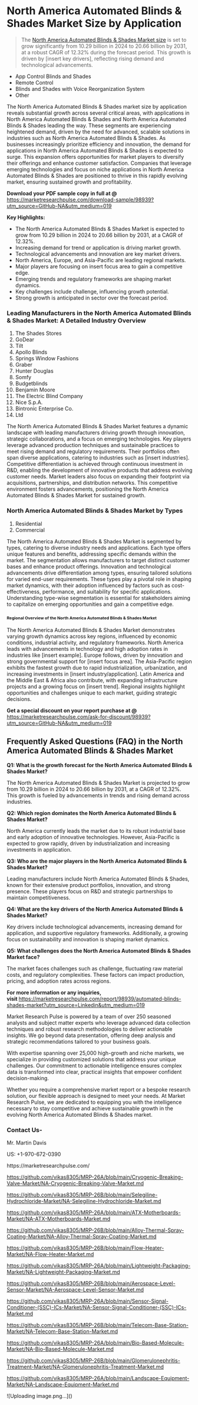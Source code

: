 
<h1>North America Automated Blinds & Shades Market&nbsp;Size by Application</h1><blockquote><p>The <a href="https://marketresearchpulse.com/download-sample/98939?utm_source=GitHub-NA&amp;utm_medium=019">North America Automated Blinds & Shades Market size</a> is set to grow significantly from 10.29 billion in 2024 to 20.66 billion by 2031, at a robust CAGR of 12.32% during the forecast period. This growth is driven by [insert key drivers], reflecting rising demand and technological advancements.</p></blockquote><ul><li>App Control Blinds and Shades<li> Remote Control<li> Blinds and Shades with Voice Reorganization System<li> Other</li></ul><p>The North America Automated Blinds & Shades market size by application reveals substantial growth across several critical areas, with applications in North America Automated Blinds & Shades and North America Automated Blinds & Shades leading the way. These segments are experiencing heightened demand, driven by the need for advanced, scalable solutions in industries such as North America Automated Blinds & Shades. As businesses increasingly prioritize efficiency and innovation, the demand for applications in North America Automated Blinds & Shades is expected to surge. This expansion offers opportunities for market players to diversify their offerings and enhance customer satisfaction. Companies that leverage emerging technologies and focus on niche applications in North America Automated Blinds & Shades are positioned to thrive in this rapidly evolving market, ensuring sustained growth and profitability.</p><p><strong>Download your PDF sample copy in full at @ </strong><a href="https://marketresearchpulse.com/download-sample/98939?utm_source=GitHub-NA&amp;utm_medium=019">https://marketresearchpulse.com/download-sample/98939?utm_source=GitHub-NA&amp;utm_medium=019</a></p><p><strong>Key Highlights: </strong></p><ul><li>The North America Automated Blinds & Shades Market is expected to grow from 10.29 billion in 2024 to 20.66 billion by 2031, at a CAGR of 12.32%.</li><li>Increasing demand for trend or application is driving market growth.</li><li>Technological advancements and innovation are key market drivers.</li><li>North America, Europe, and Asia-Pacific are leading regional markets.</li><li>Major players are focusing on insert focus area to gain a competitive edge.</li><li>Emerging trends and regulatory frameworks are shaping market dynamics.</li><li>Key challenges include challenge, influencing growth potential.</li><li>Strong growth is anticipated in sector over the forecast period.</li></ul><h3>Leading Manufacturers in the North America Automated Blinds & Shades Market: A Detailed Industry Overview</h3><ol><li>The Shades Stores</li><li>GoDear</li><li>Tilt</li><li>Apollo Blinds</li><li>Springs Window Fashions</li><li>Graber</li><li>Hunter Douglas</li><li>Somfy</li><li>Budgetblinds</li><li>Benjamin Moore</li><li>The Electric Blind Company</li><li>Nice S.p.A.</li><li>Bintronic Enterprise Co.</li><li>Ltd</li></ol><div class="flex max-w-full flex-col flex-grow"><div class="min-h-8 text-message flex w-full flex-col items-end gap-2 whitespace-normal break-words [.text-message+&amp;]:mt-5" dir="auto" data-message-author-role="assistant" data-message-id="fd8432e4-4910-450d-b182-61b7bfb0a01f" data-message-model-slug="gpt-4o"><div class="flex w-full flex-col gap-1 empty:hidden first:pt-[3px]"><div class="markdown prose w-full break-words dark:prose-invert light"><p>The North America Automated Blinds & Shades Market features a dynamic landscape with leading manufacturers driving growth through innovation, strategic collaborations, and a focus on emerging technologies. Key players leverage advanced production techniques and sustainable practices to meet rising demand and regulatory requirements. Their portfolios often span diverse applications, catering to industries such as [insert industries]. Competitive differentiation is achieved through continuous investment in R&amp;D, enabling the development of innovative products that address evolving customer needs. Market leaders also focus on expanding their footprint via acquisitions, partnerships, and distribution networks. This competitive environment fosters advancements, positioning the North America Automated Blinds & Shades Market for sustained growth.</p></div></div></div></div><h3>North America Automated Blinds & Shades Market by Types</h3><ol><li>Residential<li> Commercial</li></ol><div class="flex max-w-full flex-col flex-grow"><div class="min-h-8 text-message flex w-full flex-col items-end gap-2 whitespace-normal break-words [.text-message+&amp;]:mt-5" dir="auto" data-message-author-role="assistant" data-message-id="084470be-0bb7-4664-bddf-5156b4f41249" data-message-model-slug="gpt-4o-mini"><div class="flex w-full flex-col gap-1 empty:hidden first:pt-[3px]"><div class="markdown prose w-full break-words dark:prose-invert light"><p>The North America Automated Blinds & Shades Market is segmented by types, catering to diverse industry needs and applications. Each type offers unique features and benefits, addressing specific demands within the market. The segmentation allows manufacturers to target distinct customer bases and enhance product offerings. Innovation and technological advancements drive differentiation among types, ensuring tailored solutions for varied end-user requirements. These types play a pivotal role in shaping market dynamics, with their adoption influenced by factors such as cost-effectiveness, performance, and suitability for specific applications. Understanding type-wise segmentation is essential for stakeholders aiming to capitalize on emerging opportunities and gain a competitive edge.</p></div></div></div></div><h3><span style="font-size: 11px;">Regional Overview of the North America Automated Blinds & Shades Market</span></h3><div class="flex max-w-full flex-col flex-grow"><div class="min-h-8 text-message flex w-full flex-col items-end gap-2 whitespace-normal break-words [.text-message+&amp;]:mt-5" dir="auto" data-message-author-role="assistant" data-message-id="e9038762-ce64-4e30-91c9-9bd413514231" data-message-model-slug="gpt-4o-mini"><div class="flex w-full flex-col gap-1 empty:hidden first:pt-[3px]"><div class="markdown prose w-full break-words dark:prose-invert light"><p>The North America Automated Blinds & Shades Market demonstrates varying growth dynamics across key regions, influenced by economic conditions, industrial activity, and regulatory frameworks. North America leads with advancements in technology and high adoption rates in industries like [insert example]. Europe follows, driven by innovation and strong governmental support for [insert focus area]. The Asia-Pacific region exhibits the fastest growth due to rapid industrialization, urbanization, and increasing investments in [insert industry/application]. Latin America and the Middle East &amp; Africa also contribute, with expanding infrastructure projects and a growing focus on [insert trend]. Regional insights highlight opportunities and challenges unique to each market, guiding strategic decisions.</p></div></div></div></div><p><strong>Get a special discount on your report purchase at @ </strong><a href="https://marketresearchpulse.com/ask-for-discount/98939?utm_source=GitHub-NA&amp;utm_medium=019">https://marketresearchpulse.com/ask-for-discount/98939?utm_source=GitHub-NA&amp;utm_medium=019</a></p><h2>Frequently Asked Questions (FAQ) in the North America Automated Blinds & Shades Market</h2><p><strong>Q1: What is the growth forecast for the North America Automated Blinds & Shades Market?</strong></p><p>The North America Automated Blinds & Shades Market is projected to grow from 10.29 billion in 2024 to 20.66 billion by 2031, at a CAGR of 12.32%. This growth is fueled by advancements in trends and rising demand across industries.</p><p><strong>Q2: Which region dominates the North America Automated Blinds & Shades Market?</strong></p><p>North America currently leads the market due to its robust industrial base and early adoption of innovative technologies. However, Asia-Pacific is expected to grow rapidly, driven by industrialization and increasing investments in application.</p><p><strong>Q3: Who are the major players in the North America Automated Blinds & Shades Market?</strong></p><p>Leading manufacturers include North America Automated Blinds & Shades, known for their extensive product portfolios, innovation, and strong presence. These players focus on R&amp;D and strategic partnerships to maintain competitiveness.</p><p><strong>Q4: What are the key drivers of the North America Automated Blinds & Shades Market?</strong></p><p>Key drivers include technological advancements, increasing demand for application, and supportive regulatory frameworks. Additionally, a growing focus on sustainability and innovation is shaping market dynamics.</p><p><strong>Q5: What challenges does the North America Automated Blinds & Shades Market face?</strong></p><p>The market faces challenges such as challenge, fluctuating raw material costs, and regulatory complexities. These factors can impact production, pricing, and adoption rates across regions.</p><p><strong>For more information or any inquiries, visit&nbsp;</strong><a href="https://marketresearchpulse.com/report/98939/automated-blinds-shades-market?utm_source=Linkedin&utm_medium=019">https://marketresearchpulse.com/report/98939/automated-blinds-shades-market?utm_source=Linkedin&utm_medium=019</a></p><p>Market Research Pulse is powered by a team of over 250 seasoned analysts and subject matter experts who leverage advanced data collection techniques and robust research methodologies to deliver actionable insights. We go beyond data presentation, offering deep analysis and strategic recommendations tailored to your business goals.</p><p>With expertise spanning over 25,000 high-growth and niche markets, we specialize in providing customized solutions that address your unique challenges. Our commitment to actionable intelligence ensures complex data is transformed into clear, practical insights that empower confident decision-making.</p><p>Whether you require a comprehensive market report or a bespoke research solution, our flexible approach is designed to meet your needs. At Market Research Pulse, we are dedicated to equipping you with the intelligence necessary to stay competitive and achieve sustainable growth in the evolving North America Automated Blinds & Shades market.</p><h3><strong>Contact Us-</strong></h3><p>Mr. Martin Davis</p><p>US: +1-970-672-0390</p><p>https://marketresearchpulse.com/</p><p><a href="https://github.com/vikas8305/MRP-26A/blob/main/Cryogenic-Breaking-Valve-Market/NA-Cryogenic-Breaking-Valve-Market.md">https://github.com/vikas8305/MRP-26A/blob/main/Cryogenic-Breaking-Valve-Market/NA-Cryogenic-Breaking-Valve-Market.md</a></p><p><a href="https://github.com/vikas8305/MRP-26B/blob/main/Selegiline-Hydrochloride-Market/NA-Selegiline-Hydrochloride-Market.md">https://github.com/vikas8305/MRP-26B/blob/main/Selegiline-Hydrochloride-Market/NA-Selegiline-Hydrochloride-Market.md</a></p><p><a href="https://github.com/vikas8305/MRP-26A/blob/main/ATX-Motherboards-Market/NA-ATX-Motherboards-Market.md">https://github.com/vikas8305/MRP-26A/blob/main/ATX-Motherboards-Market/NA-ATX-Motherboards-Market.md</a></p><p><a href="https://github.com/vikas8305/MRP-26B/blob/main/Alloy-Thermal-Spray-Coating-Market/NA-Alloy-Thermal-Spray-Coating-Market.md">https://github.com/vikas8305/MRP-26B/blob/main/Alloy-Thermal-Spray-Coating-Market/NA-Alloy-Thermal-Spray-Coating-Market.md</a></p><p><a href="https://github.com/vikas8305/MRP-26B/blob/main/Flow-Heater-Market/NA-Flow-Heater-Market.md">https://github.com/vikas8305/MRP-26B/blob/main/Flow-Heater-Market/NA-Flow-Heater-Market.md</a></p><p><a href="https://github.com/vikas8305/MRP-26A/blob/main/Lightweight-Packaging-Market/NA-Lightweight-Packaging-Market.md">https://github.com/vikas8305/MRP-26A/blob/main/Lightweight-Packaging-Market/NA-Lightweight-Packaging-Market.md</a></p><p><a href="https://github.com/vikas8305/MRP-26B/blob/main/Aerospace-Level-Sensor-Market/NA-Aerospace-Level-Sensor-Market.md">https://github.com/vikas8305/MRP-26B/blob/main/Aerospace-Level-Sensor-Market/NA-Aerospace-Level-Sensor-Market.md</a></p><p><a href="https://github.com/vikas8305/MRP-26A/blob/main/Sensor-Signal-Conditioner-(SSC)-ICs-Market/NA-Sensor-Signal-Conditioner-(SSC)-ICs-Market.md">https://github.com/vikas8305/MRP-26A/blob/main/Sensor-Signal-Conditioner-(SSC)-ICs-Market/NA-Sensor-Signal-Conditioner-(SSC)-ICs-Market.md</a></p><p><a href="https://github.com/vikas8305/MRP-26B/blob/main/Telecom-Base-Station-Market/NA-Telecom-Base-Station-Market.md">https://github.com/vikas8305/MRP-26B/blob/main/Telecom-Base-Station-Market/NA-Telecom-Base-Station-Market.md</a></p><p><a href="https://github.com/vikas8305/MRP-26A/blob/main/Bio-Based-Molecule-Market/NA-Bio-Based-Molecule-Market.md">https://github.com/vikas8305/MRP-26A/blob/main/Bio-Based-Molecule-Market/NA-Bio-Based-Molecule-Market.md</a></p><p><a href="https://github.com/vikas8305/MRP-26B/blob/main/Glomerulonephritis-Treatment-Market/NA-Glomerulonephritis-Treatment-Market.md">https://github.com/vikas8305/MRP-26B/blob/main/Glomerulonephritis-Treatment-Market/NA-Glomerulonephritis-Treatment-Market.md</a></p><p><a href="https://github.com/vikas8305/MRP-26A/blob/main/Landscape-Equipment-Market/NA-Landscape-Equipment-Market.md">https://github.com/vikas8305/MRP-26A/blob/main/Landscape-Equipment-Market/NA-Landscape-Equipment-Market.md</a></p>
![Uploading image.png…]()
